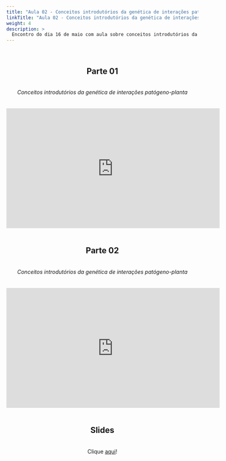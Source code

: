 ```yaml
---
title: "Aula 02 - Conceitos introdutórios da genética de interações patógeno-planta"
linkTitle: "Aula 02 - Conceitos introdutórios da genética de interações patógeno-planta"
weight: 4
description: >
  Encontro do dia 16 de maio com aula sobre conceitos introdutórios da genética de interações patógeno-planta
---
```


<br>
<div align="center">
<h2>Parte 01</h2>
<br>
<i>Conceitos introdutórios da genética de interações patógeno-planta</i>
<br><br><br>
<iframe width="560" height="315" src="https://www.youtube.com/embed/Tff6GLXh_mU" frameborder="0" allow="accelerometer; autoplay; clipboard-write; encrypted-media; gyroscope; picture-in-picture" allowfullscreen></iframe>
<br><br>

<h2>Parte 02</h2>
<br>
<i>Conceitos introdutórios da genética de interações patógeno-planta</i>
<br><br><br>
<iframe width="560" height="315" src="https://www.youtube.com/embed/h7vnriRT_Sg" frameborder="0" allow="accelerometer; autoplay; clipboard-write; encrypted-media; gyroscope; picture-in-picture" allowfullscreen></iframe>
<br><br>

<h2>Slides</h2>
<br>
Clique <a href="https://github.com/desirrepetters/gstreinamentoeconsultoria/blob/master/userguide/content/pt-br/biologia_molecular/2023_01/sincronas/pdf/aula_02.pdf">aqui</a>!
</div>